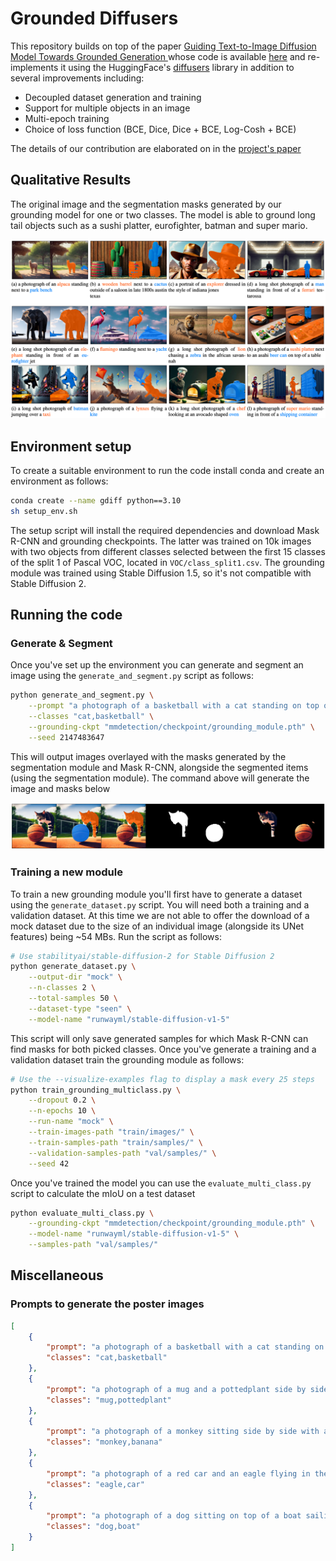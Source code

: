 # Grounded Diffusers

This repository builds on top of the paper [Guiding Text-to-Image Diffusion Model Towards Grounded Generation
](https://arxiv.org/abs/2301.05221) whose code is available [here](https://github.com/Lipurple/Grounded-Diffusion) and re-implements it using the HuggingFace's [diffusers](https://github.com/huggingface/diffusers) library in addition to several improvements including:

- Decoupled dataset generation and training
- Support for multiple objects in an image
- Multi-epoch training
- Choice of loss function (BCE, Dice, Dice + BCE, Log-Cosh + BCE)

The details of our contribution are elaborated on in the [project's paper](https://github.com/WalterSimoncini/grounded-diffusers/blob/master/paper.pdf)

## Qualitative Results

The original image and the segmentation masks generated by our grounding model for one or two classes. The model is able to ground long tail objects such as a sushi platter, eurofighter, batman and super mario.

![](./media/qualitative_results.png)


## Environment setup

To create a suitable environment to run the code install conda and create an environment as follows:

```sh
conda create --name gdiff python==3.10
sh setup_env.sh
```

The setup script will install the required dependencies and download Mask R-CNN and grounding checkpoints. The latter was trained on 10k images with two objects from different classes selected between the first 15 classes of the split 1 of Pascal VOC, located in `VOC/class_split1.csv`. The grounding module was trained using Stable Diffusion 1.5, so it's not compatible with Stable Diffusion 2.

## Running the code

### Generate & Segment

Once you've set up the environment you can generate and segment an image using the `generate_and_segment.py` script as follows:

```sh
python generate_and_segment.py \
    --prompt "a photograph of a basketball with a cat standing on top of it on a field long shot" \
    --classes "cat,basketball" \
    --grounding-ckpt "mmdetection/checkpoint/grounding_module.pth" \
    --seed 2147483647
```

This will output images overlayed with the masks generated by the segmentation module and Mask R-CNN, alongside the segmented items (using the segmentation module). The command above will generate the image and masks below

![](./media/segmentation_example.png)

### Training a new module

To train a new grounding module you'll first have to generate a dataset using the `generate_dataset.py` script. You will need both a training and a validation dataset. At this time we are not able to offer the download of a mock dataset due to the size of an individual image (alongside its UNet features) being ~54 MBs. Run the script as follows:

```sh
# Use stabilityai/stable-diffusion-2 for Stable Diffusion 2
python generate_dataset.py \
    --output-dir "mock" \
    --n-classes 2 \
    --total-samples 50 \
    --dataset-type "seen" \
    --model-name "runwayml/stable-diffusion-v1-5"
```

This script will only save generated samples for which Mask R-CNN can find masks for both picked classes. Once you've generate a training and a validation dataset train the grounding module as follows:

```sh
# Use the --visualize-examples flag to display a mask every 25 steps
python train_grounding_multiclass.py \
    --dropout 0.2 \
    --n-epochs 10 \
    --run-name "mock" \
    --train-images-path "train/images/" \
    --train-samples-path "train/samples/" \
    --validation-samples-path "val/samples/" \
    --seed 42
```

Once you've trained the model you can use the `evaluate_multi_class.py` script to calculate the mIoU on a test dataset

```sh
python evaluate_multi_class.py \
    --grounding-ckpt "mmdetection/checkpoint/grounding_module.pth" \
    --model-name "runwayml/stable-diffusion-v1-5" \
    --samples-path "val/samples/"
```

## Miscellaneous

### Prompts to generate the poster images

```json
[
    {
        "prompt": "a photograph of a basketball with a cat standing on top of it on a field long shot",
        "classes": "cat,basketball"
    },
    {
        "prompt": "a photograph of a mug and a pottedplant side by side sitting on top of a table in a kitchen with strong natural light. In the background a white wall can be seen",
        "classes": "mug,pottedplant"
    },
    {
        "prompt": "a photograph of a monkey sitting side by side with a bunch of bananas. there is a strong natural warm light in the scene. high quality photography 8k",
        "classes": "monkey,banana"
    },
    {
        "prompt": "a photograph of a red car and an eagle flying in the sky",
        "classes": "eagle,car"
    },
    {
        "prompt": "a photograph of a dog sitting on top of a boat sailing on a river, lit by a warm natural light long shot",
        "classes": "dog,boat"
    }
]
```

